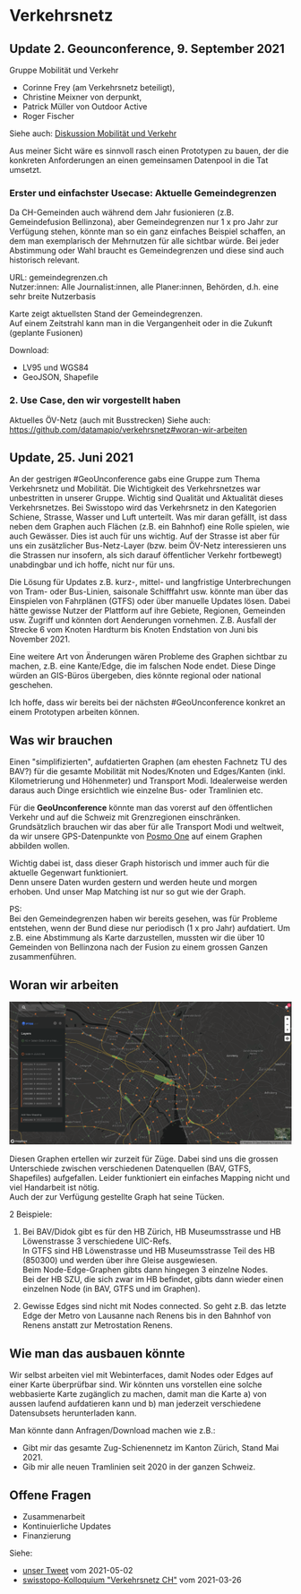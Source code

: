 # Verkehrsnetz

## Update 2. Geounconference, 9. September 2021
Gruppe Mobilität und Verkehr
- Corinne Frey (am Verkehrsnetz beteiligt), 
- Christine Meixner von derpunkt, 
- Patrick Müller von Outdoor Active        
- Roger Fischer   
                            
Siehe auch: [Diskussion Mobilität und Verkehr](https://github.com/GeoUnconference/discussions/discussions/10)         

Aus meiner Sicht wäre es sinnvoll rasch einen Prototypen zu bauen, der die konkreten Anforderungen an einen gemeinsamen Datenpool in die Tat umsetzt.     

### Erster und einfachster Usecase: Aktuelle Gemeindegrenzen
Da CH-Gemeinden auch während dem Jahr fusionieren (z.B. Gemeindefusion Bellinzona), aber Gemeindegrenzen nur 1 x pro Jahr zur Verfügung stehen, könnte man so ein ganz einfaches Beispiel schaffen, an dem man exemplarisch der Mehrnutzen für alle sichtbar würde. Bei jeder Abstimmung oder Wahl braucht es Gemeindegrenzen und diese sind auch historisch relevant.

URL: gemeindegrenzen.ch         
Nutzer:innen: Alle Journalist:innen, alle Planer:innen, Behörden, d.h. eine sehr breite Nutzerbasis             

Karte zeigt aktuellsten Stand der Gemeindegrenzen.             
Auf einem Zeitstrahl kann man in die Vergangenheit oder in die Zukunft (geplante Fusionen)           

Download:        
- LV95 und WGS84             
- GeoJSON, Shapefile          

### 2. Use Case, den wir vorgestellt haben
Aktuelles ÖV-Netz (auch mit Busstrecken)
Siehe auch:
https://github.com/datamapio/verkehrsnetz#woran-wir-arbeiten



## Update, 25. Juni 2021
An der gestrigen #GeoUnconference gabs eine Gruppe zum Thema Verkehrsnetz und Mobilität. Die Wichtigkeit des Verkehrsnetzes war unbestritten in unserer Gruppe. 
Wichtig sind Qualität und Aktualität dieses Verkehrsnetzes. Bei Swisstopo wird das Verkehrsnetz in den Kategorien Schiene, Strasse, Wasser und Luft unterteilt. Was mir daran gefällt, ist dass neben dem Graphen auch Flächen (z.B. ein Bahnhof) eine Rolle spielen, wie auch Gewässer. Dies ist auch für uns wichtig. 
Auf der Strasse ist aber für uns ein zusätzlicher Bus-Netz-Layer (bzw. beim ÖV-Netz interessieren uns die Strassen nur insofern, als sich darauf öffentlicher Verkehr fortbewegt) unabdingbar und ich hoffe, nicht nur für uns.   
       
Die Lösung für Updates z.B. kurz-, mittel- und langfristige Unterbrechungen von Tram- oder Bus-Linien, saisonale Schifffahrt usw. könnte man über das Einspielen von Fahrplänen (GTFS) oder über manuelle Updates lösen. Dabei hätte gewisse Nutzer der Plattform auf ihre Gebiete, Regionen, Gemeinden usw. Zugriff und könnten dort Aenderungen vornehmen. Z.B. Ausfall der Strecke 6 vom Knoten Hardturm bis Knoten Endstation von Juni bis November 2021.        
      
Eine weitere Art von Änderungen wären Probleme des Graphen sichtbar zu machen, z.B. eine Kante/Edge, die im falschen Node endet. Diese Dinge würden an GIS-Büros übergeben, dies könnte regional oder national geschehen.     

Ich hoffe, dass wir bereits bei der nächsten #GeoUnconference konkret an einem Prototypen arbeiten können.




## Was wir brauchen

Einen "simplifizierten", aufdatierten Graphen (am ehesten Fachnetz TU des BAV?) für die gesamte Mobilität mit Nodes/Knoten und Edges/Kanten (inkl. Kilometrierung und Höhenmeter) und Transport Modi. Idealerweise werden daraus auch Dinge ersichtlich wie einzelne Bus- oder Tramlinien etc.       

Für die **GeoUnconference** könnte man das vorerst auf den öffentlichen Verkehr und auf die Schweiz mit Grenzregionen einschränken.      
Grundsätzlich brauchen wir das aber für alle Transport Modi und weltweit, da wir unsere GPS-Datenpunkte von [Posmo One](https://datamap.io/) auf einem Graphen abbilden wollen.
                 
Wichtig dabei ist, dass dieser Graph historisch und immer auch für die aktuelle Gegenwart funktioniert.              
Denn unsere Daten wurden gestern und werden heute und morgen erhoben. Und unser Map Matching ist nur so gut wie der Graph.

PS:       
Bei den Gemeindegrenzen haben wir bereits gesehen, was für Probleme entstehen, wenn der Bund diese nur periodisch (1 x pro Jahr) aufdatiert. Um z.B. eine Abstimmung als Karte darzustellen, mussten wir die über 10 Gemeinden von Bellinzona nach der Fusion zu einem grossen Ganzen zusammenführen.   
      

## Woran wir arbeiten

<img src="https://github.com/datamapio/verkehrsnetz/blob/main/h3_nodes_edges.png" width="1200" />

Diesen Graphen ertellen wir zurzeit für Züge. Dabei sind uns die grossen Unterschiede zwischen verschiedenen Datenquellen (BAV, GTFS, Shapefiles) aufgefallen. 
Leider funktioniert ein einfaches Mapping nicht und viel Handarbeit ist nötig.      
Auch der zur Verfügung gestellte Graph hat seine Tücken.         

2 Beispiele:        
1. Bei BAV/Didok gibt es für den HB Zürich, HB Museumsstrasse und HB Löwenstrasse 3 verschiedene UIC-Refs.       
In GTFS sind HB Löwenstrasse und HB Museumsstrasse Teil des HB (850300) und werden über ihre Gleise ausgewiesen.     
Beim Node-Edge-Graphen gibts dann hingegen 3 einzelne Nodes.         
Bei der HB SZU, die sich zwar im HB befindet, gibts dann wieder einen einzelnen Node (in BAV, GTFS und im Graphen).      
      
2. Gewisse Edges sind nicht mit Nodes connected. So geht z.B. das letzte Edge der Metro von Lausanne nach Renens bis in den Bahnhof von Renens anstatt zur Metrostation Renens.  


## Wie man das ausbauen könnte

Wir selbst arbeiten viel mit Webinterfaces, damit Nodes oder Edges auf einer Karte überprüfbar sind. 
Wir könnten uns vorstellen eine solche webbasierte Karte zugänglich zu machen, damit man die Karte 
a) von aussen laufend aufdatieren kann und b) man jederzeit verschiedene Datensubsets herunterladen kann.               

Man könnte dann Anfragen/Download machen wie z.B.: 
- Gibt mir das gesamte Zug-Schienennetz im Kanton Zürich, Stand Mai 2021. 
- Gib mir alle neuen Tramlinien seit 2020 in der ganzen Schweiz. 


## Offene Fragen
- Zusammenarbeit
- Kontinuierliche Updates
- Finanzierung







Siehe:
- [unser Tweet](https://twitter.com/datamapio/status/1388849007607357442?s=20) vom 2021-05-02
- [swisstopo-Kolloquium "Verkehrsnetz CH"](https://www.swisstopo.admin.ch/de/swisstopo/veranstaltungen/colloque.detail.event.html/swisstopo-internet/events2021/colloquium-20-21/20210326.html) vom 2021-03-26
